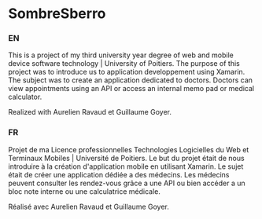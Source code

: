 # SombreSberro
### EN

This is a project of my third university year degree of web and mobile device software technology | University of Poitiers. The purpose of this project was to introduce us to application developpement using Xamarin. The subject was to create an application dedicated to doctors. Doctors can view appointments using an API or access an internal memo pad or medical calculator.

Realized with Aurelien Ravaud et Guillaume Goyer.

### FR

Projet de ma Licence professionnelles Technologies Logicielles du Web et Terminaux Mobiles | Université de Poitiers. Le but du projet était de nous introduire à la création d'application mobile en utilisant Xamarin. Le sujet était de créer une application dédiée a des médecins. Les médecins peuvent consulter les rendez-vous grâce a une API ou bien accéder a un bloc note interne ou une calculatrice médicale.

Réalisé avec Aurelien Ravaud et Guillaume Goyer.
